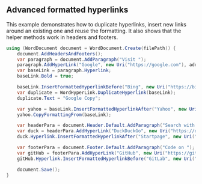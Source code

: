 ## Advanced formatted hyperlinks

This example demonstrates how to duplicate hyperlinks, insert new links around an existing one and reuse the formatting.
It also shows that the helper methods work in headers and footers.

```csharp
using (WordDocument document = WordDocument.Create(filePath)) {
    document.AddHeadersAndFooters();
    var paragraph = document.AddParagraph("Visit ");
    paragraph.AddHyperLink("Google", new Uri("https://google.com"), addStyle: true);
    var baseLink = paragraph.Hyperlink;
    baseLink.Bold = true;

    baseLink.InsertFormattedHyperlinkBefore("Bing", new Uri("https://bing.com"));
    var duplicate = WordHyperLink.DuplicateHyperlink(baseLink);
    duplicate.Text = "Google Copy";

    var yahoo = baseLink.InsertFormattedHyperlinkAfter("Yahoo", new Uri("https://yahoo.com"));
    yahoo.CopyFormattingFrom(baseLink);

    var headerPara = document.Header.Default.AddParagraph("Search with ");
    var duck = headerPara.AddHyperLink("DuckDuckGo", new Uri("https://duckduckgo.com"), addStyle: true);
    duck.Hyperlink.InsertFormattedHyperlinkAfter("Startpage", new Uri("https://startpage.com"));

    var footerPara = document.Footer.Default.AddParagraph("Code on ");
    var gitHub = footerPara.AddHyperLink("GitHub", new Uri("https://github.com"), addStyle: true);
    gitHub.Hyperlink.InsertFormattedHyperlinkBefore("GitLab", new Uri("https://gitlab.com"));

    document.Save();
}
```
